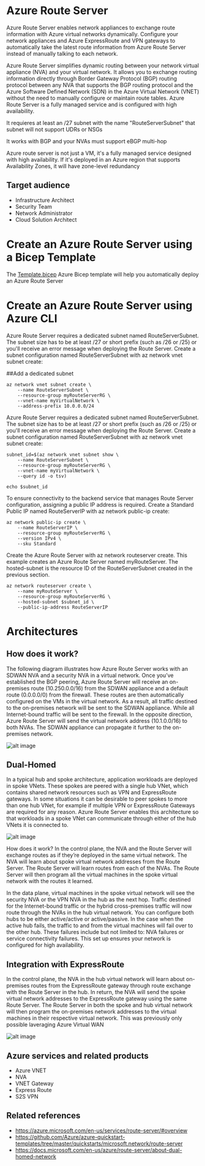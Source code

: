 # Azure Route Server

Azure Route Server enables network appliances to exchange route information with Azure virtual networks dynamically. Configure your network appliances and Azure ExpressRoute and VPN gateways to automatically take the latest route information from Azure Route Server instead of manually talking to each network.

Azure Route Server simplifies dynamic routing between your network virtual appliance (NVA) and your virtual network. It allows you to exchange routing information directly through Border Gateway Protocol (BGP) routing protocol between any NVA that supports the BGP routing protocol and the Azure Software Defined Network (SDN) in the Azure Virtual Network (VNET) without the need to manually configure or maintain route tables. Azure Route Server is a fully managed service and is configured with high availability.

It requieres at least an /27 subnet with the name "RouteServerSubnet" that subnet will not support UDRs or NSGs

It works with BGP and your NVAs must support eBGP multi-hop

Azure route server is not just a VM, it's a fully managed service designed with high availability. If it's deployed in an Azure region that supports Availability Zones, it will have zone-level redundancy

## Target audience

- Infrastructure Architect
- Security Team
- Network Administrator
- Cloud Solution Architect

# Create an Azure Route Server using a Bicep Template

The [Template.bicep](https://github.com/DavidArayaSanabria/Azure-Route-Server/blob/3a266d47b6247b149f5ec7385d8a4a919769e62a/Deployment%20Templates/Template.bicep) Azure Bicep template will help you automatically deploy an Azure Route Server

# Create an Azure Route Server using Azure CLI

Azure Route Server requires a dedicated subnet named RouteServerSubnet. The subnet size has to be at least /27 or short prefix (such as /26 or /25) or you'll receive an error message when deploying the Route Server. Create a subnet configuration named RouteServerSubnet with az network vnet subnet create:

##Add a dedicated subnet

```
az network vnet subnet create \
    --name RouteServerSubnet \
    --resource-group myRouteServerRG \
    --vnet-name myVirtualNetwork \
    --address-prefix 10.0.0.0/24
```

Azure Route Server requires a dedicated subnet named RouteServerSubnet. The subnet size has to be at least /27 or short prefix (such as /26 or /25) or you'll receive an error message when deploying the Route Server. Create a subnet configuration named RouteServerSubnet with az network vnet subnet create:

```
subnet_id=$(az network vnet subnet show \
    --name RouteServerSubnet \
    --resource-group myRouteServerRG \
    --vnet-name myVirtualNetwork \
    --query id -o tsv) 

echo $subnet_id
```
To ensure connectivity to the backend service that manages Route Server configuration, assigning a public IP address is required. Create a Standard Public IP named RouteServerIP with az network public-ip create:

```
az network public-ip create \
    --name RouteServerIP \
    --resource-group myRouteServerRG \
    --version IPv4 \
    --sku Standard
```
Create the Azure Route Server with az network routeserver create. This example creates an Azure Route Server named myRouteServer. The hosted-subnet is the resource ID of the RouteServerSubnet created in the previous section.

```
az network routeserver create \
    --name myRouteServer \
    --resource-group myRouteServerRG \
    --hosted-subnet $subnet_id \
    --public-ip-address RouteServerIP

```

# Architectures

## How does it work?
The following diagram illustrates how Azure Route Server works with an SDWAN NVA and a security NVA in a virtual network. Once you’ve established the BGP peering, Azure Route Server will receive an on-premises route (10.250.0.0/16) from the SDWAN appliance and a default route (0.0.0.0/0) from the firewall. These routes are then automatically configured on the VMs in the virtual network. As a result, all traffic destined to the on-premises network will be sent to the SDWAN appliance. While all Internet-bound traffic will be sent to the firewall. In the opposite direction, Azure Route Server will send the virtual network address (10.1.0.0/16) to both NVAs. The SDWAN appliance can propagate it further to the on-premises network.

![alt image](https://github.com/DavidArayaSanabria/Azure-Route-Server/blob/0ab522a33d3ef76c12c435ffd82fe08348e828c3/Images/Diagram%201.png)

## Dual-Homed

In a typical hub and spoke architecture, application workloads are deployed in spoke VNets. These spokes are peered with a single hub VNet, which contains shared network resources such as VPN and ExpressRoute gateways. In some situations it can be desirable to peer spokes to more than one hub VNet, for example if multiple VPN or ExpressRoute Gateways are required for any reason. Azure Route Server enables this architecture so that workloads in a spoke VNet can communicate through either of the hub VNets it is connected to.

![alt image](https://github.com/DavidArayaSanabria/Azure-Route-Server/blob/0ab522a33d3ef76c12c435ffd82fe08348e828c3/Images/Diagram%202.png)

How does it work?
In the control plane, the NVA and the Route Server will exchange routes as if they’re deployed in the same virtual network. The NVA will learn about spoke virtual network addresses from the Route Server. The Route Server will learn routes from each of the NVAs. The Route Server will then program all the virtual machines in the spoke virtual network with the routes it learned.

In the data plane, virtual machines in the spoke virtual network will see the security NVA or the VPN NVA in the hub as the next hop. Traffic destined for the Internet-bound traffic or the hybrid cross-premises traffic will now route through the NVAs in the hub virtual network. You can configure both hubs to be either active/active or active/passive. In the case when the active hub fails, the traffic to and from the virtual machines will fail over to the other hub. These failures include but not limited to: NVA failures or service connectivity failures. This set up ensures your network is configured for high availability.

## Integration with ExpressRoute

In the control plane, the NVA in the hub virtual network will learn about on-premises routes from the ExpressRoute gateway through route exchange with the Route Server in the hub. In return, the NVA will send the spoke virtual network addresses to the ExpressRoute gateway using the same Route Server. The Route Server in both the spoke and hub virtual network will then program the on-premises network addresses to the virtual machines in their respective virtual network.
This was previously only possible laveraging Azure Virtual WAN

![alt image](https://github.com/DavidArayaSanabria/Azure-Route-Server/blob/0ab522a33d3ef76c12c435ffd82fe08348e828c3/Images/Diagram%203.png)


## Azure services and related products

- Azure VNET
- NVA
- VNET Gateway
- Express Route
- S2S VPN

## Related references
- https://azure.microsoft.com/en-us/services/route-server/#overview
- https://github.com/Azure/azure-quickstart-templates/tree/master/quickstarts/microsoft.network/route-server
- https://docs.microsoft.com/en-us/azure/route-server/about-dual-homed-network


